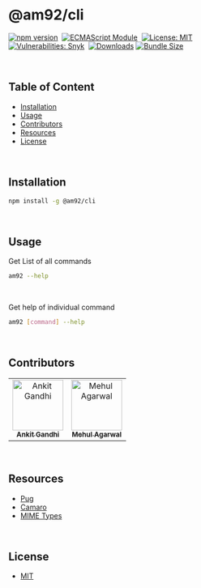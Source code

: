 # @am92/cli

[![npm version](https://img.shields.io/npm/v/@am92/cli?style=for-the-badge)](https://www.npmjs.com/package/@am92/cli)&nbsp;
[![ECMAScript Module](https://img.shields.io/badge/ECMAScript-Module%20Only-red?style=for-the-badge)](https://nodejs.org/api/esm.html)&nbsp;
[![License: MIT](https://img.shields.io/npm/l/@am92/cli?color=yellow&style=for-the-badge)](https://opensource.org/licenses/MIT)&nbsp;
[![Vulnerabilities: Snyk](https://img.shields.io/snyk/vulnerabilities/npm/@am92/cli?style=for-the-badge)](https://security.snyk.io/package/npm/@am92%2Fcli)&nbsp;
[![Downloads](https://img.shields.io/npm/dy/@am92/cli?style=for-the-badge)](https://npm-stat.com/charts.html?package=%40m92%2Fcli)
[![Bundle Size](https://img.shields.io/bundlephobia/minzip/@am92/cli?style=for-the-badge)](https://bundlephobia.com/package/@am92/cli)

<br />

## Table of Content
- [Installation](#installation)
- [Usage](#usage)
- [Contributors](#contributors)
- [Resources](#resources)
- [License](#license)

<br />

## Installation
```bash
npm install -g @am92/cli
```

<br />

## Usage
Get List of all commands
```bash
am92 --help
```
<br />

Get help of individual command
```bash
am92 [command] --help
```
<br />

## Contributors
<table>
  <tbody>
    <tr>
      <td align="center">
        <a href='https://github.com/ankitgandhi452'>
          <img src="https://avatars.githubusercontent.com/u/8692027?s=400&v=4" width="100px;" alt="Ankit Gandhi"/>
          <br />
          <sub><b>Ankit Gandhi</b></sub>
        </a>
      </td>
      <td align="center">
        <a href='https://github.com/agarwalmehul'>
          <img src="https://avatars.githubusercontent.com/u/8692023?s=400&v=4" width="100px;" alt="Mehul Agarwal"/>
          <br />
          <sub><b>Mehul Agarwal</b></sub>
        </a>
      </td>
    </tr>
  </tbody>
</table>

<br />

## Resources
* [Pug](https://www.npmjs.com/package/pug)
* [Camaro](https://www.npmjs.com/package/camaro)
* [MIME Types](https://www.npmjs.com/package/mime-types)

<br />

## License
* [MIT](https://opensource.org/licenses/MIT)


<br />
<br />

